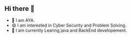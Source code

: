 ## Hi there 👋

- 👋 I am AYA. 
- 😄 I am interested in Cyber Security and Problem Solving. 
- 🌱 I am currently Learing java and BackEnd developement.

<!--
**AyaMrm/AyaMrm** is a ✨ _special_ ✨ repository because its `README.md` (this file) appears on your GitHub profile.

Here are some ideas to get you started:

- 🔭 I’m currently working on ...
- 🌱 I’m currently learning ...
- 👯 I’m looking to collaborate on ...
- 🤔 I’m looking for help with ...
- 💬 Ask me about ...
- 📫 How to reach me: ...
- 😄 Pronouns: ...
- ⚡ Fun fact: ...
-->
